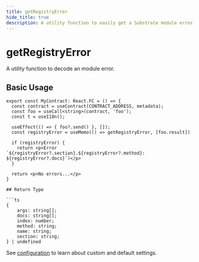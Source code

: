 ```yaml
---
title: getRegistryError
hide_title: true
description: A utility function to easily get a Substrate module error
---
```


# getRegistryError

A utility function to decode an module error.

## Basic Usage

```tsx
export const MyContract: React.FC = () => {
  const contract = useContract(CONTRACT_ADDRESS, metadata);
  const foo = useCall<string>(contract, 'foo');
  const t = useI18n();

  useEffect(() => { foo?.send() }, []);
  const registryError = useMemo(() => getRegistryError, [foo.result])

  if (registryError) {
    return <p>Error `${registryError?.section}.${registryError?.method}: ${registryError?.docs}`)</p>
  }

  return <p>No errors...</p>
}

## Return Type

```ts
{
    args: string[];
    docs: string[];
    index: number;
    method: string;
    name: string;
    section: string;
} | undefined
```

See [configuration](/frontend/notifications/configuration) to learn about custom and default settings.
